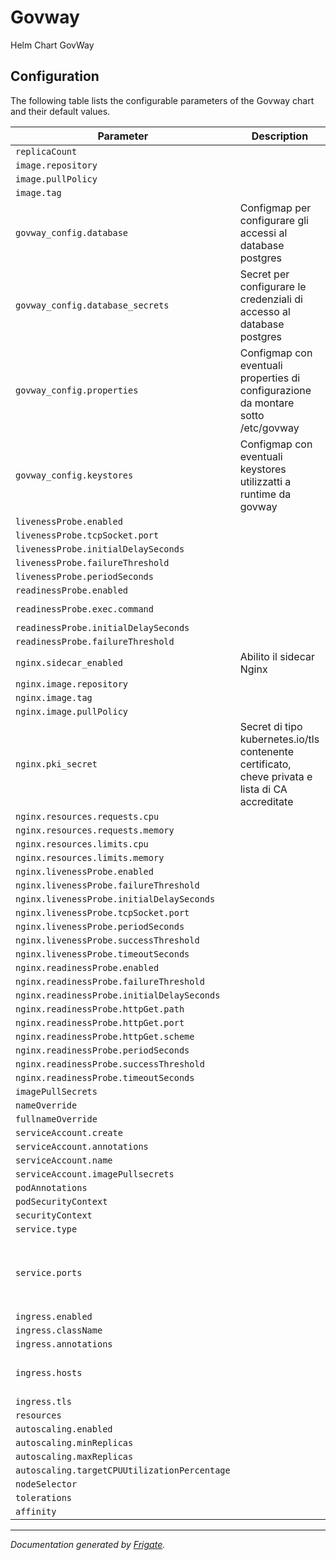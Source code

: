 
Govway
===========

Helm Chart GovWay


## Configuration

The following table lists the configurable parameters of the Govway chart and their default values.

| Parameter                | Description             | Default        |
| ------------------------ | ----------------------- | -------------- |
| `replicaCount` |  | `1` |
| `image.repository` |  | `"linkitaly/govway"` |
| `image.pullPolicy` |  | `"Always"` |
| `image.tag` |  | `"3.3.5_postgres"` |
| `govway_config.database` | Configmap per configurare gli accessi al database postgres | `"db-env"` |
| `govway_config.database_secrets` | Secret per configurare le credenziali di accesso al database postgres | `"db-secret"` |
| `govway_config.properties` | Configmap con eventuali properties di configurazione da montare sotto /etc/govway | `null` |
| `govway_config.keystores` | Configmap con eventuali keystores utilizzatti a runtime da govway | `null` |
| `livenessProbe.enabled` |  | `true` |
| `livenessProbe.tcpSocket.port` |  | `"wf-http"` |
| `livenessProbe.initialDelaySeconds` |  | `30` |
| `livenessProbe.failureThreshold` |  | `3` |
| `livenessProbe.periodSeconds` |  | `5` |
| `readinessProbe.enabled` |  | `true` |
| `readinessProbe.exec.command` |  | `["stat", "/tmp/govway_ready"]` |
| `readinessProbe.initialDelaySeconds` |  | `90` |
| `readinessProbe.failureThreshold` |  | `3` |
| `nginx.sidecar_enabled` | Abilito il sidecar Nginx | `true` |
| `nginx.image.repository` |  | `"lab.link.it/nginx"` |
| `nginx.image.tag` |  | `"1.19.5-alpine"` |
| `nginx.image.pullPolicy` |  | `"IfNotPresent"` |
| `nginx.pki_secret` | Secret di tipo kubernetes.io/tls contenente certificato, cheve privata e lista di CA accreditate | `"tlscerts"` |
| `nginx.resources.requests.cpu` |  | `"20m"` |
| `nginx.resources.requests.memory` |  | `"128Mi"` |
| `nginx.resources.limits.cpu` |  | `"500m"` |
| `nginx.resources.limits.memory` |  | `"256Mi"` |
| `nginx.livenessProbe.enabled` |  | `true` |
| `nginx.livenessProbe.failureThreshold` |  | `3` |
| `nginx.livenessProbe.initialDelaySeconds` |  | `10` |
| `nginx.livenessProbe.tcpSocket.port` |  | `"http"` |
| `nginx.livenessProbe.periodSeconds` |  | `30` |
| `nginx.livenessProbe.successThreshold` |  | `1` |
| `nginx.livenessProbe.timeoutSeconds` |  | `1` |
| `nginx.readinessProbe.enabled` |  | `true` |
| `nginx.readinessProbe.failureThreshold` |  | `3` |
| `nginx.readinessProbe.initialDelaySeconds` |  | `10` |
| `nginx.readinessProbe.httpGet.path` |  | `"/probe.html"` |
| `nginx.readinessProbe.httpGet.port` |  | `"http"` |
| `nginx.readinessProbe.httpGet.scheme` |  | `"HTTP"` |
| `nginx.readinessProbe.periodSeconds` |  | `30` |
| `nginx.readinessProbe.successThreshold` |  | `1` |
| `nginx.readinessProbe.timeoutSeconds` |  | `1` |
| `imagePullSecrets` |  | `[]` |
| `nameOverride` |  | `""` |
| `fullnameOverride` |  | `""` |
| `serviceAccount.create` |  | `true` |
| `serviceAccount.annotations` |  | `{}` |
| `serviceAccount.name` |  | `""` |
| `serviceAccount.imagePullsecrets` |  | `[]` |
| `podAnnotations` |  | `{}` |
| `podSecurityContext` |  | `{}` |
| `securityContext` |  | `{}` |
| `service.type` |  | `"LoadBalancer"` |
| `service.ports` |  | `[{"name": "lbhttps", "port": 8443, "targetPort": "https"}, {"name": "lbhttp", "port": 8080, "targetPort": "wf-http"}]` |
| `ingress.enabled` |  | `false` |
| `ingress.className` |  | `""` |
| `ingress.annotations` |  | `{}` |
| `ingress.hosts` |  | `[{"paths": [{"path": "/govway", "pathType": "Prefix"}]}]` |
| `ingress.tls` |  | `[]` |
| `resources` |  | `{}` |
| `autoscaling.enabled` |  | `false` |
| `autoscaling.minReplicas` |  | `1` |
| `autoscaling.maxReplicas` |  | `100` |
| `autoscaling.targetCPUUtilizationPercentage` |  | `80` |
| `nodeSelector` |  | `{}` |
| `tolerations` |  | `[]` |
| `affinity` |  | `{}` |



---
_Documentation generated by [Frigate](https://frigate.readthedocs.io)._

